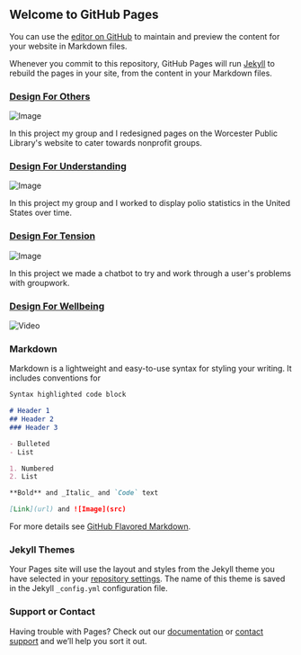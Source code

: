 ## Welcome to GitHub Pages

You can use the [editor on GitHub](https://github.com/norman-delorey/HCI-Portfolio/edit/master/index.md) to maintain and preview the content for your website in Markdown files.

Whenever you commit to this repository, GitHub Pages will run [Jekyll](https://jekyllrb.com/) to rebuild the pages in your site, from the content in your Markdown files.

### [Design For Others](https://medium.com/@mariana0pachon/design-for-others-the-worcester-public-library-for-nonprofit-groups-4341abbbba4c)
![Image](https://cdn-images-1.medium.com/max/1200/1*yKMzXpYnRiKf1n7XSHVisQ.png)

In this project my group and I redesigned pages on the Worcester Public Library's website to cater towards nonprofit groups.

### [Design For Understanding](https://medium.com/@hayley.boigenzahn/design-for-understanding-17e78406b29b)
![Image](https://cdn-images-1.medium.com/max/1000/1*kxQBt-wrjx7ZlfBcpqC3Wg.jpeg)

In this project my group and I worked to display polio statistics in the United States over time.

### [Design For Tension](https://medium.com/@mcollins_68725/design-for-tension-a77e408277af)
![Image](https://cdn-images-1.medium.com/max/800/1*k_OdLU53QtcyyED-3NQphw.png)

In this project we made a chatbot to try and work through a user's problems with groupwork.

### [Design For Wellbeing](https://medium.com/@pawandodani/design-for-wellbeing-163aeea0f2ff)
![Video](https://www.youtube.com/watch?time_continue=1&v=PBl53FkyqAw)

### Markdown

Markdown is a lightweight and easy-to-use syntax for styling your writing. It includes conventions for

```markdown
Syntax highlighted code block

# Header 1
## Header 2
### Header 3

- Bulleted
- List

1. Numbered
2. List

**Bold** and _Italic_ and `Code` text

[Link](url) and ![Image](src)
```

For more details see [GitHub Flavored Markdown](https://guides.github.com/features/mastering-markdown/).

### Jekyll Themes

Your Pages site will use the layout and styles from the Jekyll theme you have selected in your [repository settings](https://github.com/norman-delorey/HCI-Portfolio/settings). The name of this theme is saved in the Jekyll `_config.yml` configuration file.

### Support or Contact

Having trouble with Pages? Check out our [documentation](https://help.github.com/categories/github-pages-basics/) or [contact support](https://github.com/contact) and we’ll help you sort it out.
